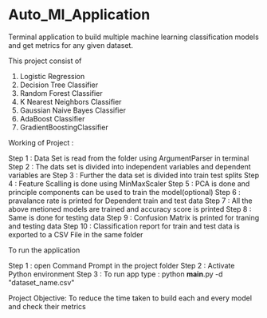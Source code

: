 # Auto_Ml_Application
Terminal application to build multiple machine learning classification models and get metrics for any given dataset.

This project consist of 
1. Logistic Regression
2. Decision Tree Classifier
3. Random Forest Classifier
4. K Nearest Neighbors Classifier
5. Gaussian Naive Bayes Classifier
6. AdaBoost Classifier
7. GradientBoostingClassifier

Working of Project :

Step 1 : Data Set is read from the folder using ArgumentParser in terminal
Step 2 : The dats set is divided into independent variables and dependent variables are
Step 3 : Further the data set is divided into train test splits
Step 4 : Feature Scalling is done using MinMaxScaler
Step 5 : PCA is done and principle components can be used to train the model(optional)
Step 6 : pravalance rate is printed for Dependent train and test data
Step 7 : All the above metioned models are trained and accuracy score is printed
Step 8 : Same is done for testing data
Step 9 : Confusion Matrix is printed for traning and testing data
Step 10 : Classification report for train and test data is exported to a CSV File in the same folder


To run the application

Step 1 : open Command Prompt in the project folder 
Step 2 : Activate Python environment
Step 3 : To run app type : python __main__.py -d "dataset_name.csv"

Project Objective:
    To reduce the time taken to build each and every model and check their metrics